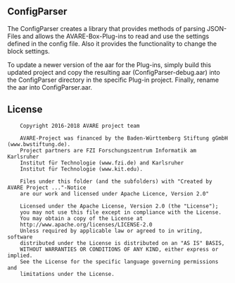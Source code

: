 ConfigParser
-----------

The ConfigParser creates a library that provides methods of parsing JSON-Files and allows the AVARE-Box-Plug-ins to read and use the settings defined in the config file. Also it provides the functionality to change the block settings.
 
 To update a newer version of the aar for the Plug-ins, simply build this updated project and copy the resulting aar (ConfigParser-debug.aar) into the ConfigParser directory in the specific Plug-in project. Finally, rename the aar into ConfigParser.aar.

## License
        Copyright 2016-2018 AVARE project team

        AVARE-Project was financed by the Baden-Württemberg Stiftung gGmbH (www.bwstiftung.de).
        Project partners are FZI Forschungszentrum Informatik am Karlsruher
        Institut für Technologie (www.fzi.de) and Karlsruher
        Institut für Technologie (www.kit.edu).

        Files under this folder (and the subfolders) with "Created by AVARE Project ..."-Notice
		are our work and licensed under Apache Licence, Version 2.0"

        Licensed under the Apache License, Version 2.0 (the "License");
        you may not use this file except in compliance with the License.
        You may obtain a copy of the License at
        http://www.apache.org/licenses/LICENSE-2.0
        Unless required by applicable law or agreed to in writing, software
        distributed under the License is distributed on an "AS IS" BASIS,
        WITHOUT WARRANTIES OR CONDITIONS OF ANY KIND, either express or implied.
        See the License for the specific language governing permissions and
        limitations under the License.
